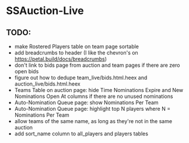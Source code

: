 # SSAuction-Live

## TODO:

* make Rostered Players table on team page sortable
* add breadcrumbs to header (I like the chevron's on https://petal.build/docs/breadcrumbs)
* don't link to bids page from auction and team pages if there are zero open bids
* figure out how to dedupe team_live/bids.html.heex and auction_live/bids.html.heex
* Teams Table on auction page: hide Time Nominations Expire and New Nominations Open At columns if there are no unused nominations
* Auto-Nomination Queue page: show Nominations Per Team
* Auto-Nomination Queue page: highlight top N players where N = Nominations Per Team
* allow teams of the same name, as long as they're not in the same auction
* add sort_name column to all_players and players tables

